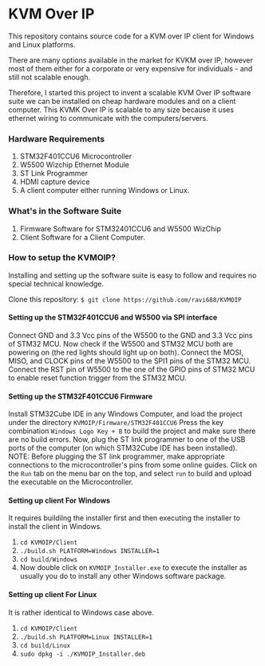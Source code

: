 # KVM Over IP
This repository contains source code for a KVM over IP client for Windows and Linux platforms.

There are many options available in the market for KVKM over IP, however most of them either for a corporate or very expensive for individuals - and still not scalable enough.

Therefore, I started this project to invent a scalable KVM Over IP software suite we can be installed on cheap hardware modules and on a client computer. This KVMK Over IP is scalable to any size because it uses ethernet wiring to communicate with the computers/servers.


### Hardware Requirements
1. STM32F401CCU6 Microcontroller
2. W5500 Wizchip Ethernet Module
3. ST Link Programmer
4. HDMI capture device
5. A client computer either running Windows or Linux.

### What's in the Software Suite
1. Firmware Software for STM32401CCU6 and W5500 WizChip
2. Client Software for a Client Computer.

### How to setup the KVMOIP?
Installing and setting up the software suite is easy to follow and requires no special technical knowledge.

Clone this repository:
`$ git clone https://github.com/ravi688/KVMOIP`

#### Setting up the STM32F401CCU6 and W5500 via SPI interface
Connect GND and 3.3 Vcc pins of the W5500 to the GND and 3.3 Vcc pins of STM32 MCU. Now check if the W5500 and STM32 MCU both are powering on (the red lights should light up on both).
Connect the MOSI, MISO, and CLOCK pins of the W5500 to the SPI1 pins of the STM32 MCU.
Connect the RST pin of W5500 to the one of the GPIO pins of STM32 MCU to enable reset function trigger from the STM32 MCU. 

#### Setting up the STM32F401CCU6 Firmware
Install STM32Cube IDE in any Windows Computer, and load the project under the directory `KVMOIP/Firmware/STM32F401CCU6`
Press the key combination `Windows Logo Key + B` to build the project and make sure there are no build errors.
Now, plug the ST link programmer to one of the USB ports of the computer (on which STM32Cube IDE has been installed).
NOTE: Before plugging the ST link programmer, make appropriate connections to the microcontroller's pins from some online guides.
Click on the `Run` tab on the menu bar on the top, and select `run` to build and upload the executable on the Microcontroller.

#### Setting up client For Windows
It requires buildilng the installer first and then executing the installer to install the client in Windows.
1. `cd KVMOIP/Client`
2. `./build.sh PLATFORM=Windows INSTALLER=1`
3. `cd build/Windows`
4. Now double click on `KVMOIP_Installer.exe` to execute the installer as usually you do to install any other Windows software package.

#### Setting up client For Linux
It is rather identical to Windows case above.
1. `cd KVMOIP/Client`
2. `./build.sh PLATFORM=Linux INSTALLER=1`
3. `cd build/Linux`
4. `sudo dpkg -i ./KVMOIP_Installer.deb`


